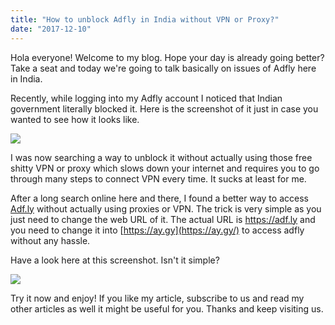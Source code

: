 ```yaml
---
title: "How to unblock Adfly in India without VPN or Proxy?"
date: "2017-12-10"
---
```


Hola everyone! Welcome to my blog. Hope your day is already going better? Take a seat and today we're going to talk basically on issues of Adfly here in India.  
  
Recently, while logging into my Adfly account I noticed that Indian government literally blocked it. Here is the screenshot of it just in case you wanted to see how it looks like.  
  

[![](posts/2017/12/images/adf.png)](https://2.bp.blogspot.com/-ZpsZLJJpXWc/WjLv3ys5OHI/AAAAAAAAKzU/xWTp4lUiv5cIUHrtvk7sclY_qYHds082QCLcBGAs/s1600/adf.png)

  
I was now searching a way to unblock it without actually using those free shitty VPN or proxy which slows down your internet and requires you to go through many steps to connect VPN every time. It sucks at least for me.  
  
After a long search online here and there, I found a better way to access [Adf.ly](http://ay.gy/) without actually using proxies or VPN. The trick is very simple as you just need to change the web URL of it. The actual URL is https://adf.ly and you need to change it into [https://ay.gy](https://ay.gy/) to access adfly without any hassle.  
  
Have a look here at this screenshot. Isn't it simple?  
  

[![](posts/2017/12/images/adf.png)](https://3.bp.blogspot.com/-SZMBcljZavg/WjLxFIlZSeI/AAAAAAAAKzg/SpbVE0jWfLAWAV5s8GPVCS2fkTAjCLJgQCLcBGAs/s1600/adf.png)

  
Try it now and enjoy! If you like my article, subscribe to us and read my other articles as well it might be useful for you. Thanks and keep visiting us.
